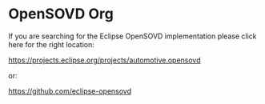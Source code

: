 # OpenSOVD Org
If you are searching for the Eclipse OpenSOVD implementation please click here for the right location:

https://projects.eclipse.org/projects/automotive.opensovd

or:

https://github.com/eclipse-opensovd
